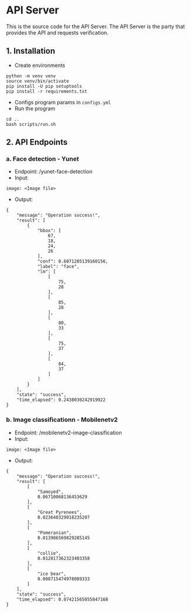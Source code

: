 # API Server

This is the source code for the API Server. The API Server is the party that provides the API and requests verification.

## 1. Installation
- Create environments
```
python -m venv venv
source venv/bin/activate
pip install -U pip setuptools
pip install -r requirements.txt
```
- Configs program params in `configs.yml`
- Run the program
```
cd ..
bash scripts/run.sh
```

## 2. API Endpoints
### a. Face detection - Yunet
- Endpoint: /yunet-face-detection
- Input:
```
image: <Image file>
```
- Output:
```
{
    "message": "Operation success!",
    "result": [
        {
            "bbox": [
                67,
                18,
                24,
                26
            ],
            "conf": 0.6071205139160156,
            "label": "face",
            "lm": [
                [
                    75,
                    28
                ],
                [
                    85,
                    28
                ],
                [
                    80,
                    33
                ],
                [
                    75,
                    37
                ],
                [
                    84,
                    37
                ]
            ]
        }
    ],
    "state": "success",
    "time_elapsed": 0.2438030242919922
}
```

### b. Image classificationn - Mobilenetv2
- Endpoint: /mobilenetv2-image-classification
- Input:
```
image: <Image file>
```
- Output:
```
{
    "message": "Operation success!",
    "result": [
        [
            "Samoyed",
            0.06710068136453629
        ],
        [
            "Great Pyrenees",
            0.023640329018235207
        ],
        [
            "Pomeranian",
            0.013986569829285145
        ],
        [
            "collie",
            0.012817362323403358
        ],
        [
            "ice bear",
            0.008715474978089333
        ]
    ],
    "state": "success",
    "time_elapsed": 0.07421565055847168
}
```